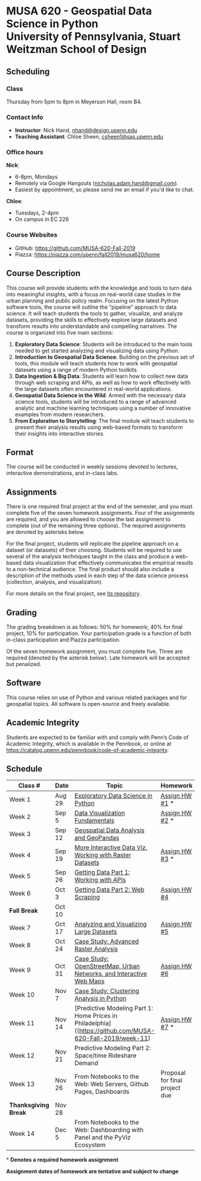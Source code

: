 # MUSA 620 - Geospatial Data Science in Python<br>University of Pennsylvania, Stuart Weitzman School of Design

## Scheduling

### Class

Thursday from 5pm to 8pm in Meyerson Hall, room B4.

### Contact Info

- **Instructor**: Nick Hand, nhand@design.upenn.edu
- **Teaching Assistant**: Chloe Sheen, csheen1@sas.upenn.edu

### Office hours

**Nick**:

- 6-8pm, Mondays
- Remotely via Google Hangouts (nicholas.adam.hand@gmail.com).
- Easiest by appointment, so please send me an email if you'd like to chat.

**Chloe**:

- Tuesdays, 2-4pm
- On campus in EC 226

### Course Websites

- GitHub: https://github.com/MUSA-620-Fall-2019
- Piazza: https://piazza.com/upenn/fall2019/musa620/home

## Course Description

This course will provide students with the knowledge and tools to turn data into meaningful insights, with a focus on real-world case studies in the urban planning and public policy realm. Focusing on the latest Python software tools, the course will outline the “pipeline” approach to data science. It will teach students the tools to gather, visualize, and analyze datasets, providing the skills to effectively explore large datasets and transform results into understandable and compelling narratives. The course is organized into five main sections:

1. **Exploratory Data Science**: Students will be introduced to the main tools needed to get started analyzing and visualizing data using Python.
2. **Introduction to Geospatial Data Science**: Building on the previous set of tools, this module will teach students how to work with geospatial datasets using a range of modern Python toolkits.
3. **Data Ingestion & Big Data**: Students will learn how to collect new data through web scraping and APIs, as well as how to work effectively with the large datasets often encountered in real-world applications.
4. **Geospatial Data Science in the Wild**: Armed with the necessary data science tools, students will be introduced to a range of advanced analytic and machine learning techniques using a number of innovative examples from modern researchers.
5. **From Exploration to Storytelling**: The final module will teach students to present their analysis results using web-based formats to transform their insights into interactive stories.

## Format

The course will be conducted in weekly sessions devoted to lectures, interactive demonstrations, and in-class labs.

## Assignments

There is one required final project at the end of the semester, and you must complete five of the seven homework assignments. Four of the assignments are required, and you are allowed to choose the last assignment to complete (out of the remaining three options). The required
assignments are denoted by asterisks below.

For the final project, students will replicate the pipeline approach on a dataset (or datasets) of their choosing. Students will be required to use several of the analysis techniques taught in the class and produce a web-based data visualization that effectively communicates the empirical results to a non-technical audience. The final product should also include a description of the methods used in each step of the data science process (collection, analysis, and visualization).

For more details on the final project, see [its repository](https://github.com/MUSA-620-Fall-2019/final-project).

## Grading

The grading breakdown is as follows: 50% for homework; 40% for final project, 10% for participation. Your participation grade is a function of both in-class participation and Piazza participation.

Of the seven homework assignment, you must complete five, Three are required (denoted by the asterisk below). Late homework will be accepted but penalized.

## Software

This course relies on use of Python and various related packages and for geospatial topics. All software is open-source and freely available.

## Academic Integrity

Students are expected to be familiar with and comply with Penn’s Code of Academic Integrity, which is available in the Pennbook, or online at https://catalog.upenn.edu/pennbook/code-of-academic-integrity.

## Schedule

| Class #                | Date   | Topic                                                                              | Homework                                                              |
| ---------------------- | ------ | ---------------------------------------------------------------------------------- | --------------------------------------------------------------------- |
| Week 1                 | Aug 29 | [Exploratory Data Science in Python](https://github.com/MUSA-620-Fall-2019/week-1) | [Assign HW #1](https://github.com/MUSA-620-Fall-2019/assignment-1) \* |
| Week 2                 | Sep 5  | [Data Visualization Fundamentals](https://github.com/MUSA-620-Fall-2019/week-2)                                                   | [Assign HW #2](https://github.com/MUSA-620-Fall-2019/assignment-2) \*                                                       |
| Week 3                 | Sep 12 | [Geospatial Data Analysis and GeoPandas](https://github.com/MUSA-620-Fall-2019/week-3)                                             |                                                                       |
| Week 4                 | Sep 19 | [More Interactive Data Viz, Working with Raster Datasets](https://github.com/MUSA-620-Fall-2019/week-4)                                       | [Assign HW #3](https://github.com/MUSA-620-Fall-2019/assignment-3) \*                                                       |
| Week 5                 | Sep 26 | [Getting Data Part 1: Working with APIs](https://github.com/MUSA-620-Fall-2019/week-5)                                              |                                                                       |
| Week 6                 | Oct 3  | [Getting Data Part 2: Web Scraping](https://github.com/MUSA-620-Fall-2019/week-6)                                                  | [Assign HW #4](https://github.com/MUSA-620-Fall-2019/assignment-4)                                                          |
| **Fall Break**         | Oct 10 |                                                                                    |                                                                       |
| Week 7                 | Oct 17 | [Analyzing and Visualizing Large Datasets](https://github.com/MUSA-620-Fall-2019/week-7)                                           | [Assign HW #5](https://github.com/MUSA-620-Fall-2019/assignment-5)                                                          |
| Week 8                 | Oct 24 | [Case Study: Advanced Raster Analysis](https://github.com/MUSA-620-Fall-2019/week-8) |                                                                       |
| Week 9                 | Oct 31 | [Case Study: OpenStreetMap, Urban Networks, and Interactive Web Maps](https://github.com/MUSA-620-Fall-2019/week-9)                | [Assign HW #6](https://github.com/MUSA-620-Fall-2019/assignment-6)                                                          |
| Week 10                | Nov 7  | [Case Study: Clustering Analysis in Python](https://github.com/MUSA-620-Fall-2019/week-10)                                          |                                                                       |
| Week 11                | Nov 14 | [Predictive Modeling Part 1: Home Prices in Philadelphia]((https://github.com/MUSA-620-Fall-2019/week-11)                             | [Assign HW #7](https://github.com/MUSA-620-Fall-2019/assignment-7)  \*                                                       |
| Week 12                | Nov 21 | Predictive Modeling Part 2: Space/time Rideshare Demand                            |                                                                       |
| Week 13                | Nov 26 | From Notebooks to the Web: Web Servers, Github Pages, Dashboards                   | Proposal for final project due                                        |
| **Thanksgiving Break** | Nov 28 |                                                                                    |                                                                       |
| Week 14                | Dec 5  | From Notebooks to the Web: Dashboarding with Panel and the PyViz Ecosystem         |                                                                       |

\* **Denotes a required homework assignment**

**Assignment dates of homework are tentative and subject to change**
